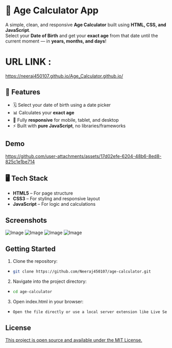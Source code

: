 
# 🎂 Age Calculator App

A simple, clean, and responsive **Age Calculator** built using **HTML, CSS, and JavaScript**.  
Select your **Date of Birth** and get your **exact age** from that date until the current moment — in **years, months, and days**!



# URL LINK : 
https://neeraj450107.github.io/Age_Calculator.github.io/

## 🌟 Features 

 - 🗓️ Select your date of birth using a date picker
 - 📊 Calculates your **exact age**
 - 📱 Fully **responsive** for mobile, tablet, and desktop
 - ⚡ Built with **pure JavaScript**, no libraries/frameworks

 


## Demo


https://github.com/user-attachments/assets/17d02efe-6204-48b6-8ed8-825c1e1be714


## 🖥️ Tech Stack

 - **HTML5** – For page structure 
 - **CSS3** – For styling and responsive layout  
 - **JavaScript** – For logic and calculations
## Screenshots


![Image](https://github.com/user-attachments/assets/4031134e-92dd-4def-840f-6edc4d71969f)
![Image](https://github.com/user-attachments/assets/20c00ec9-bba2-4f2e-bcf3-89835407fba3)
![Image](https://github.com/user-attachments/assets/3f40a3af-0e8c-43d0-b49e-dc0213c08862)
![Image](https://github.com/user-attachments/assets/5db365d5-b64b-4cca-876f-4843ba10a17b)


## Getting Started

1) Clone the repository:

-  ```bash
   git clone https://github.com/Neeraj450107/age-calculator.git

2) Navigate into the project directory:

- ```bash 
  cd age-calculator

3) Open index.html in your browser:

-  ```bash
   Open the file directly or use a local server extension like Live Server in VS Code.


## License

[This project is open source and available under the MIT License.](https://choosealicense.com/licenses/mit/)

